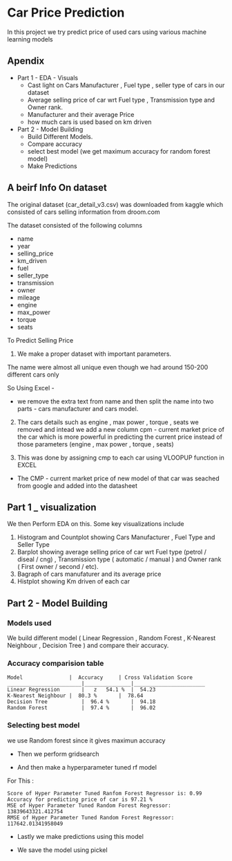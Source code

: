 # Car Price Prediction 

In this project we try predict price of used cars using various machine learning models

## Apendix

- Part 1 - EDA - Visuals
    - Cast light on Cars Manufacturer , Fuel type , seller type of cars in our dataset
    - Average selling price of car wrt Fuel type , Transmission type and Owner rank.
    - Manufacturer and their average Price
    - how much cars is used based on km driven
- Part 2 - Model Building
    - Build Different Models.
    - Compare accuracy
    - select best model (we get maximum accuracy for random forest model)
    - Make Predictions

## A beirf Info On dataset

The original dataset (car_detail_v3.csv) was downloaded from kaggle which consisted of cars selling information from droom.com

The dataset consisted of the following columns

- name
- year
- selling_price
- km_driven
- fuel
- seller_type
- transmission
- owner
- mileage
- engine
- max_power
- torque
- seats

To Predict Selling Price

1) We make a proper dataset with important parameters.
    
The name were almost all unique even though we had around 150-200 different cars only

So Using Excel - 

- we remove the extra text from name and then split the name into two parts - cars manufacturer and cars model.

2) The cars details such as engine , max power , torque , seats we removed and intead we add a new column cpm - current market price of the car which is more powerful in predicting the current price instead of those parameters (engine , max power , torque , seats)

3) This was done by assigning cmp to each car using VLOOPUP function in EXCEL

-  The CMP - current market price of new model of that car was seached from google and added into the datasheet

## Part 1 _ visualization

We then Perform EDA on this.
Some key visualizations include
1) Histogram and Countplot showing Cars Manufacturer , Fuel Type and Seller Type 
2) Barplot showing average selling price of car wrt Fuel type (petrol / diseal / cng) , 
   Transmission type ( automatic / manual ) and Owner rank ( First owner / second / etc).
3) Bagraph of cars manufaturer and its average price 
4) Histplot showing Km driven of each car

## Part 2 - Model Building 

### Models used
We build different model 
( Linear Regression , Random Forest , 
K-Nearest Neighbour , Decision Tree ) 
and compare their accuracy.

### Accuracy comparision table

	Model	        	|  Accuracy 	| Cross Validation Score
	________________________|_______________|_______________________
	Linear Regression       |   z   54.1 %  |  54.23
	K-Nearest Neighbour	|  80.3 %       |  78.64
	Decision Tree	        |  96.4 %       |  94.18
	Random Forest	        |  97.4 %       |  96.02

### Selecting best model

we use Random forest since it gives maximun accuracy 

- Then we perform gridsearch 

- And then make a hyperparameter tuned rf model

For This :

    Score of Hyper Parameter Tuned Ranfom Forest Regressor is: 0.99
    Accuracy for predicting price of car is 97.21 %
    MSE of Hyper Parameter Tuned Random Forest Regressor: 13839643321.412754
    RMSE of Hyper Parameter Tuned Random Forest Regressor: 117642.01341958049

- Lastly we make predictions using this model

- We save the model using pickel
